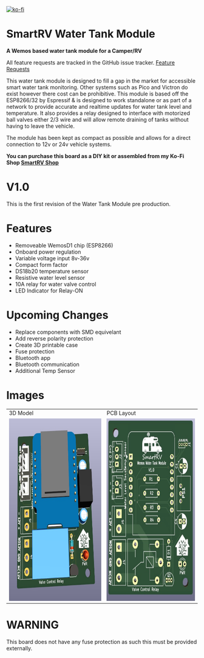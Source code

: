  [![ko-fi](https://ko-fi.com/img/githubbutton_sm.svg)](https://ko-fi.com/O5O4AKQ37)

# SmartRV Water Tank Module
**A Wemos based water tank module for a Camper/RV**

All feature requests are tracked in the GitHub issue tracker. 
[Feature Requests](https://github.com/RoBro92/feature-requests/issues)

This water tank module is designed to fill a gap in the market for accessible smart water tank monitoring. Other systems such as Pico and Victron do exist however there cost can be prohibitive. This module is based off the ESP8266/32 by Espressif & is designed to work standalone or as part of a network to provide accurate and realtime updates for water tank level and temperature. It also provides a relay designed to interface with motorized ball valves either 2/3 wire and will allow remote draining of tanks without having to leave the vehicle. 

The module has been kept as compact as possible and allows for a direct connection to 12v or 24v vehicle systems. 

**You can purchase this board as a DIY kit or assembled from my Ko-Fi Shop [SmartRV Shop](https://ko-fi.com/smartrv/shop)**

# **V1.0**
This is the first revision of the Water Tank Module pre production.

# **Features**
- Removeable WemosD1 chip (ESP8266)
- Onboard power regulation
- Variable voltage input 8v-36v
- Compact form factor
- DS18b20 temperature sensor
- Resistive water level sensor
- 10A relay for water valve control
- LED Indicator for Relay-ON

# **Upcoming Changes**
- Replace components with SMD equivelant
- Add reverse polarity protection
- Create 3D printable case
- Fuse protection
- Bluetooth app
- Bluetooth communication
- Additional Temp Sensor
# **Images**
<table>
  <tr>
    <td>3D Model</td>
     <td>PCB Layout</td>
  </tr>
  <tr>
    <td><img src="images/Watermodule3dv1.jpg" height=480></td>
    <td><img src="images/WatermodulePCBv1.jpg" height=480></td>
  </tr>
 </table>



# **WARNING**
This board does not have any fuse protection as such this must be provided externally.





